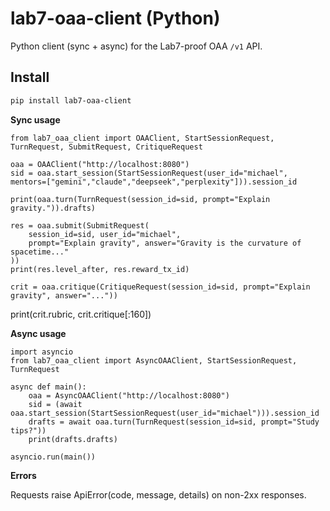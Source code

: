 # lab7-oaa-client (Python)

Python client (sync + async) for the Lab7-proof OAA `/v1` API.

## Install
```bash
pip install lab7-oaa-client

```
  
**Sync usage**  
  
```
from lab7_oaa_client import OAAClient, StartSessionRequest, TurnRequest, SubmitRequest, CritiqueRequest

oaa = OAAClient("http://localhost:8080")
sid = oaa.start_session(StartSessionRequest(user_id="michael", mentors=["gemini","claude","deepseek","perplexity"])).session_id

print(oaa.turn(TurnRequest(session_id=sid, prompt="Explain gravity.")).drafts)

res = oaa.submit(SubmitRequest(
    session_id=sid, user_id="michael",
    prompt="Explain gravity", answer="Gravity is the curvature of spacetime..."
))
print(res.level_after, res.reward_tx_id)

crit = oaa.critique(CritiqueRequest(session_id=sid, prompt="Explain gravity", answer="..."))

```
print(crit.rubric, crit.critique[:160])  
  
**Async usage**  
  
```
import asyncio
from lab7_oaa_client import AsyncOAAClient, StartSessionRequest, TurnRequest

async def main():
    oaa = AsyncOAAClient("http://localhost:8080")
    sid = (await oaa.start_session(StartSessionRequest(user_id="michael"))).session_id
    drafts = await oaa.turn(TurnRequest(session_id=sid, prompt="Study tips?"))
    print(drafts.drafts)

asyncio.run(main())

```
  
**Errors**  
  
Requests raise ApiError(code, message, details) on non-2xx responses.
